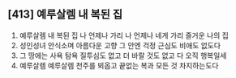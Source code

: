 ## [413] 예루살렘 내 복된 집

1) 예루살렘 내 복된 집 나 언제나 가리 나 언제나 네게 가리 즐거운 나의 집
2) 성인성녀 안식소며 아름다운 고향 그 안엔 걱정 근심도 비애도 없도다
3) 그 땅에는 사욕 탐욕 질투심도 없고 더 바랄 것도 없고 다 오직 행복일세
4) 예루살렘 예루살렘 천주를 뵈옵고 끝없는 복과 모든 것 차지하는도다
